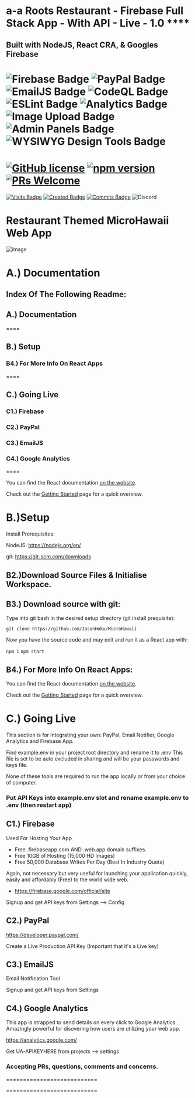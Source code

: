 # a-a Roots Restaurant - Firebase Full Stack App - With API - Live - 1.0 ****

## Built with NodeJS, React CRA, & Googles Firebase

![Firebase Badge](https://img.shields.io/badge/Firebase-✔-brightgreen)
![PayPal Badge](https://img.shields.io/badge/PayPal-✔-brightgreen)
![EmailJS Badge](https://img.shields.io/badge/EmailJS-✔-brightgreen)
![CodeQL Badge](https://img.shields.io/badge/CodeQL-✔-brightgreen)
![ESLint Badge](https://img.shields.io/badge/ESLint-✔-brightgreen)
![Analytics Badge](https://img.shields.io/badge/Analytics-✔-brightgreen)
![Image Upload Badge](https://img.shields.io/badge/ImageUpload-✔-brightgreen)
![Admin Panels Badge](https://img.shields.io/badge/CustomControls-✔-brightgreen)
![ WYSIWYG Design Tools Badge](https://img.shields.io/badge/WYSIWYG-✔-brightgreen)
====

# [![GitHub license](https://img.shields.io/badge/license-MIT-blue.svg)](https://github.com/facebook/react/blob/master/LICENSE) [![npm version](https://img.shields.io/npm/v/react.svg?style=flat)](https://www.npmjs.com/package/react) [![PRs Welcome](https://img.shields.io/badge/PRs-welcome-brightgreen.svg)](https://reactjs.org/docs/how-to-contribute.html#your-first-pull-request)

[![Visits Badge](https://badges.pufler.dev/visits/JasonHoku/a-a-Roots)](https://badges.pufler.dev)
[![Created Badge](https://badges.pufler.dev/created/JasonHoku/a-a-Roots)](https://badges.pufler.dev)
[![Commits Badge](https://badges.pufler.dev/commits/monthly/JasonHoku)](https://badges.pufler.dev)
![Discord](https://img.shields.io/discord/364993358789345283?style=for-the-badge)

# Restaurant Themed MicroHawaii Web App

![image](https://user-images.githubusercontent.com/6715569/105939604-a2f10080-5ffd-11eb-9903-9618dcd360a7.png)

# A.) Documentation


## Index Of The Following Readme: 

## A.) Documentation
====

## B.) Setup

### B4.) For More Info On React Apps
====


## C.) Going Live

### C1.) Firebase

### C2.) PayPal

### C3.) EmailJS

### C4.) Google Analytics
====

You can find the React documentation [on the website](https://reactjs.org/docs).

Check out the [Getting Started](https://reactjs.org/docs/getting-started.html) page for a quick overview.

# B.)Setup

Install Prerequisites:

NodeJS: https://nodejs.org/en/

git: https://git-scm.com/downloads

## B2.)Download Source Files & Initialise Workspace.

## B3.) Download source with git:

Type into git bash in the desired setup directory (git install prequisite):

`git clone https://github.com/JasonHoku/MicroHawaii`

Now you have the source code and may edit and run it as a React app with:

`npm i`
`npm start`

## B4.) For More Info On React Apps:

You can find the React documentation [on the website](https://reactjs.org/docs).

Check out the [Getting Started](https://reactjs.org/docs/getting-started.html) page for a quick overview.

# C.) Going Live

This section is for integrating your own: PayPal, Email Notifier, Google Analytics and Firebase App.

Find example.env in your project root directory and rename it to .env
This file is set to be auto excluded in sharing and will be your passwords and keys file.

None of these tools are required to run the app locally or from your choice of computer.

### Put API Keys into example.env slot and rename example.env to .env (then restart app)

## C1.) Firebase

Used For Hosting Your App

- Free .firebaseapp.com AND .web.app domain suffixes.
- Free 10GB of Hosting (15,000 HD Images)
- Free 50,000 Database Writes Per Day (Best In Industry Quota)

Again, not necessary but very useful for launching your application quickly, easily and affordably (Free) to the world wide web.

* https://firebase.google.com/official/site

Signup and get API keys from Settings --> Config


## C2.) PayPal

https://developer.paypal.com/

Create a Live Production API Key (Important that it's a Live key)

## C3.) EmailJS

Email Notification Tool 

Signup and get API keys from Settings

## C4.) Google Analytics

This app is strapped to send details on every click to Google Analytics. Amazingly powerful for disovering how users are utilizing your web app.

https://analytics.google.com/

Get UA-APIKEYHERE from projects --> settings

### Accepting PRs, questions, comments and concerns.

===========================

===========================
